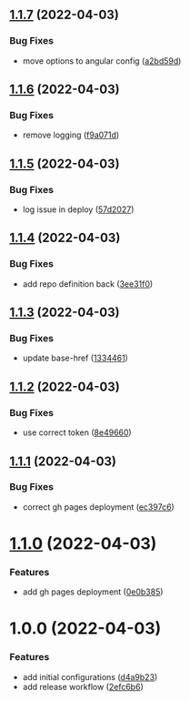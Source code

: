 ## [1.1.7](https://github.com/bniedermeyer/sr-angular-test/compare/v1.1.6...v1.1.7) (2022-04-03)


### Bug Fixes

* move options to angular config ([a2bd59d](https://github.com/bniedermeyer/sr-angular-test/commit/a2bd59dfbdc662e23096d912edc19e42ee1c538d))

## [1.1.6](https://github.com/bniedermeyer/sr-angular-test/compare/v1.1.5...v1.1.6) (2022-04-03)


### Bug Fixes

* remove logging ([f9a071d](https://github.com/bniedermeyer/sr-angular-test/commit/f9a071d0449554bd7eb74723f5b03c66a96a3aa1))

## [1.1.5](https://github.com/bniedermeyer/sr-angular-test/compare/v1.1.4...v1.1.5) (2022-04-03)


### Bug Fixes

* log issue in deploy ([57d2027](https://github.com/bniedermeyer/sr-angular-test/commit/57d20275621015f81b329f8d28495d321213aca7))

## [1.1.4](https://github.com/bniedermeyer/sr-angular-test/compare/v1.1.3...v1.1.4) (2022-04-03)


### Bug Fixes

* add repo definition back ([3ee31f0](https://github.com/bniedermeyer/sr-angular-test/commit/3ee31f07e9b67544616b84ddaae71ebe148ecf71))

## [1.1.3](https://github.com/bniedermeyer/sr-angular-test/compare/v1.1.2...v1.1.3) (2022-04-03)


### Bug Fixes

* update base-href ([1334461](https://github.com/bniedermeyer/sr-angular-test/commit/1334461487601f012d2104e837978a6d65efe5ed))

## [1.1.2](https://github.com/bniedermeyer/sr-angular-test/compare/v1.1.1...v1.1.2) (2022-04-03)


### Bug Fixes

* use correct token ([8e49660](https://github.com/bniedermeyer/sr-angular-test/commit/8e496605d113bb13f9f85b1b697678dcf38c247e))

## [1.1.1](https://github.com/bniedermeyer/sr-angular-test/compare/v1.1.0...v1.1.1) (2022-04-03)


### Bug Fixes

* correct gh pages deployment ([ec397c6](https://github.com/bniedermeyer/sr-angular-test/commit/ec397c6665fb863844a779e9c6074f82c14f0512))

# [1.1.0](https://github.com/bniedermeyer/sr-angular-test/compare/v1.0.0...v1.1.0) (2022-04-03)


### Features

* add gh pages deployment ([0e0b385](https://github.com/bniedermeyer/sr-angular-test/commit/0e0b385bfcd5dd64b352dd6f68d761411daa5b56))

# 1.0.0 (2022-04-03)


### Features

* add initial configurations ([d4a9b23](https://github.com/bniedermeyer/sr-angular-test/commit/d4a9b2336a75e933bb8e16b67f7a1d18b71e4672))
* add release workflow ([2efc6b6](https://github.com/bniedermeyer/sr-angular-test/commit/2efc6b6e67c9fb742cfd4cc806fadc6df5d6e3ea))
